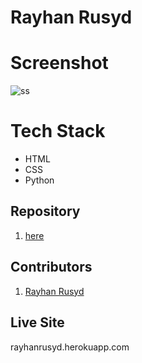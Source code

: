 # Rayhan Rusyd

# Screenshot
![ss](https://media.discordapp.net/attachments/712084517581750323/809007163996897320/unknown.png?width=842&height=473)
# Tech Stack
- HTML
- CSS
- Python
## Repository
1. [here](https://github.com/ryuu12/personal-site-heroku)

## Contributors

1. [Rayhan Rusyd](https://github.com/ryuu12)

## Live Site

rayhanrusyd.herokuapp.com



